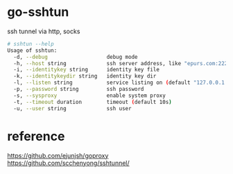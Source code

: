 # go-sshtun
ssh tunnel via http, socks

```bash
# sshtun --help
Usage of sshtun:
  -d, --debug                   debug mode
  -h, --host string             ssh server address, like "epurs.com:2222"
  -i, --identitykey string      identity key file
  -k, --identitykeydir string   identity key dir
  -l, --listen string           service listing on (default "127.0.0.1:10080")
  -p, --password string         ssh password
  -s, --sysproxy                enable system proxy
  -t, --timeout duration        timeout (default 10s)
  -u, --user string             ssh user
```

# reference

https://github.com/ejunjsh/goproxy
https://github.com/scchenyong/sshtunnel/